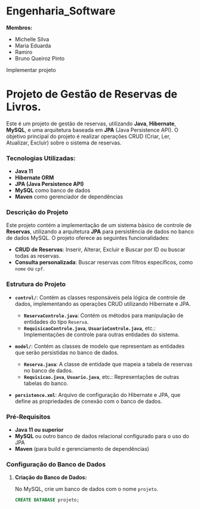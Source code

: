 # Engenharia_Software
**Membros:**
- Michelle Silva
- Maria Eduarda
- Ramiro
- Bruno Queiroz Pinto

Implementar projeto
# Projeto de Gestão de Reservas de Livros.

Este é um projeto de gestão de reservas, utilizando **Java**, **Hibernate**, **MySQL**, e uma arquitetura baseada em **JPA** (Java Persistence API). O objetivo principal do projeto é realizar operações CRUD (Criar, Ler, Atualizar, Excluir) sobre o sistema de reservas.

### Tecnologias Utilizadas:
- **Java 11**
- **Hibernate ORM**
- **JPA (Java Persistence API)**
- **MySQL** como banco de dados
- **Maven** como gerenciador de dependências

### Descrição do Projeto

Este projeto contém a implementação de um sistema básico de controle de **Reservas**, utilizando a arquitetura **JPA** para persistência de dados no banco de dados MySQL. O projeto oferece as seguintes funcionalidades:

- **CRUD de Reservas**: Inserir, Alterar, Excluir e Buscar por ID ou buscar todas as reservas.
- **Consulta personalizada**: Buscar reservas com filtros específicos, como `nome` ou `cpf`.
  
### Estrutura do Projeto

- **`control/`**: Contém as classes responsáveis pela lógica de controle de dados, implementando as operações CRUD utilizando Hibernate e JPA.
  - **`ReservaControle.java`**: Contém os métodos para manipulação de entidades do tipo `Reserva`.
  - **`RequisicaoControle.java`**, **`UsuarioControle.java`**, etc.: Implementações de controle para outras entidades do sistema.
  
- **`model/`**: Contém as classes de modelo que representam as entidades que serão persistidas no banco de dados.
  - **`Reserva.java`**: A classe de entidade que mapeia a tabela de reservas no banco de dados.
  - **`Requisicao.java`**, **`Usuario.java`**, etc.: Representações de outras tabelas do banco.

- **`persistence.xml`**: Arquivo de configuração do Hibernate e JPA, que define as propriedades de conexão com o banco de dados.

### Pré-Requisitos

- **Java 11 ou superior**
- **MySQL** ou outro banco de dados relacional configurado para o uso do JPA
- **Maven** (para build e gerenciamento de dependências)

### Configuração do Banco de Dados

1. **Criação do Banco de Dados:**

   No MySQL, crie um banco de dados com o nome `projeto`.

   ```sql
   CREATE DATABASE projeto;
